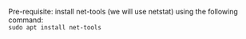 Pre-requisite: install net-tools (we will use netstat) using the following command:  
```sudo apt install net-tools```
